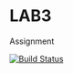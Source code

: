 # LAB3
Assignment



[![Build Status](https://travis-ci.org/fengye0907/LAB3.svg?branch=master)](https://travis-ci.org/fengye0907/LAB3)
